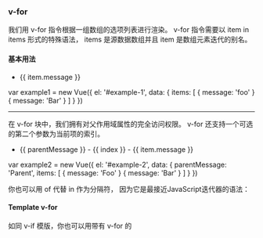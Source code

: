 ### v-for

我们用 v-for 指令根据一组数组的选项列表进行渲染。 v-for 指令需要以 item in items 形式的特殊语法， items 是源数据数组并且 item 是数组元素迭代的别名。

#### 基本用法

<ul id="example-1">
  <li v-for="item in items">
    {{ item.message }}
  </li>
</ul>

var example1 = new Vue({
  el: '#example-1',
  data: {
    items: [
      { message: 'foo' }
      { message: 'Bar' }
    ]
  }
})

-------------------------------------------------------------------

在 v-for 块中，我们拥有对父作用域属性的完全访问权限。 v-for 还支持一个可选的第二个参数为当前项的索引。

<ul id="example-2">
  <li v-for="(item, index) in items">
    {{ parentMessage }} - {{ index }} - {{ item.message }}
  </li>
</ul>

var example2 = new Vue({
  el: '#example-2',
  data: {
    parentMessage: 'Parent',
    items: [
      { message: 'Foo' }
      { message: 'Bar' }
    ]
  }
})


你也可以用 of 代替 in 作为分隔符， 因为它是最接近JavaScript迭代器的语法：

<div v-for="item of items"></div>

#### Template v-for

如同 v-if 模版，你也可以用带有 v-for 的 <template> 标签来渲染多个元素块。
例如：

<ul>
  <template v-for="item in items">
    <li>{{ item.msg }}</li>
    <li class="divider"></li>
  </template>
</ul>

#### 对象迭代 v-for

你也可以用 v-for 通过一个对象的属性来迭代

<ul id="repeat-object" class="demo">
  <li v-for="value in object">
    {{ value }}
  </li>
</ul>

var repeatObj = new Vue({
  el: '#repeat-object', 
  data: {
    object: {
      FirstName: 'John',
      LastName: 'Doe',
      Age: 30
    }
  }
})

我也可以提供第二个的参数为键名：

<div v-for="(value, key) in object">
  {{ key }} : {{ value }}
</div>

第三个参数为索引：

<div v-for="(value, key, index) in object">
  {{ index }}, {{ key }} : {{ value }}
</div>

> 在遍历对象时，是按 Object.keys()的结果遍历，但是不能保证它的结果在不同的JavaScript

#### 整数迭代 v-for

v-for 也可以取整数。 在这种情况下，它将重复多次模版。

<div>
  <span v-for="n in 10">{{ n }}</span>
</div>

// 1 2 3 4 5 6 7 8 9 10

#### 组件和 v-for

在自定义组件里，可以像任何普通元素一样用 v-for

<my-component v-for="item in items"></my-component>

然而他不能自动传递数据到组件里，因为组件有自己独立的作用域。为了传递迭代数据到组件里，我们要用props:

<my-component
  v-for="(item, index) in items"
  v-bind:item="item"
  v-bind:index="index"
>
</my-component>

不自动注入 item 到组件里的原因是，因为这使得组件会紧密耦合到 v-for 如何运用。 在一些情况下，明确数据来源可以使组件可重用。


### Key

当Vue.js用 v-for 正在更新已渲染过的元素列表时，它默认用"就地复用策略"。如果数据项的顺序被改变，而不是移动DOM元素来匹配数据项的顺序，Vue将简单复用此处每个元素，并且确保它在特定索引下显示已被渲染过的每个元素。这个类似 Vue 1.x 的 track-by="$index"

每个默认的模式是有效的，但是只使用于不依赖子组件状态或临时DOM状态（例如：表单输入值）的列表渲染输出。

为了给Vue一个提示，以便它能跟踪每个节点的身份， 从而重用和重新排序现有元素，你需要为每项提供一个唯一 key 属性。理想的 key 值是每项都有唯一id。这个特殊的属性相当于Vue 1.x的 track-by， 但它的工作方式类似于一个属性，所以你需要用 v-bind 来绑定动态值

<div v-for="item in items" :key="item.id">
  <!-- 内容 -->
</div>

建议尽可能使用 v-for 来提供 key, 除非迭代DOM内容足够简单，或者你是故意要依赖于默认行为来获得性能提升。

因为它是Vue识别节点的一个通用机制，key并不特别与 v-for 关联，key具有其他用途，我们将在后面的指南中看到其他用途。


### 数组更新检测

#### 变异方法

Vue包含一组观察数组的变异方法，所以它们也将会触发视图更新。这些方法如下：

push()
pop()
shift()
unshift()
splice()
sort()
reverse()

打开控制台，然后用前面例子的items数组调用突变方法：
example1.items.push({ message: 'Baz' })


#### 重塑数组

变异方法 mutation method，顾名思义，会改变被这些方法调用的原始数组。相比之下，也有非变异方法，例如： filter(), concat(), slice() 这些不会改变原始数组，但总是返回一个新数组。当使用非编译方法时，可以用新数组替换旧数组：

example.items = example1.items.filter(function(item) {
  return item.message.match(/Foo/)
})

你可能认为这将导致Vue丢弃现有DOM并重新渲染整个列表。幸运的是，事实并非如此。Vue实现了一些智能启发方式来最大化DOM元素重用，所以用一个含有相同元素的数组去替换原来的数组是非常高效的操作。

#### 注意事项

由于JS的限制，Vue不能检测以下变动的数组：

1、当直接设置一个项的索引时，例如 vm.items[indexOfItem] = newValue
2、当修改数组的长度时，例如： vm.items.length = newLength

为了避免第一种情况，以下两种方式将达到像 vm.items[indexOfItem] = newValue 的效果，同时也将触发状态更新：

// Vue.set
Vue.set(example1.items, indexOfItem, newValue)

// Array.prototype.splice
example1.items.splice(indexOfItem, 1, newValue)

避免第二种情况，使用 splice :

example1.items.splice(newLength)


### 显示过滤 / 排序结果

优势，我们想要显示一个数组的过滤或排序副本，而不实际改变或重置原始数据。在这种情况下，可以创建返回过滤或排序数组的计算属性。

例如：

<li v-for="n in evenNumbers">{{ n }}</li>

data: {
  number: [1, 2, 3, 4, 5]  
},
computed: {
  evenNumbers: function() {
    return this.numbers.filter(function(number) {
      return number % 2 === 0
    })
  }
}

或者，你也可以使用在计算属性是不可行的method方法(例如，在嵌套 v-for 循环中):

<li v-for="n in even(numbers)">{{ n }}</li>

data: {
  numbers: [1, 2, 3, 4, 5]
},
methods: {
  even: function(numbers) {
    return numbers.filter(function(number) {
      return number % 2 === 0
    })
  }
}

